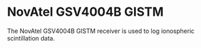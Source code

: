 # NovAtel GSV4004B GISTM

The NovAtel GSV4004B GISTM receiver is used to log ionospheric scintillation data.


